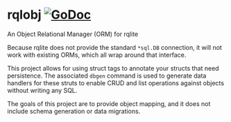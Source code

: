 # rqlobj [![GoDoc](https://godoc.org/github.com/paulstuart/rqlobj?status.svg)](http://godoc.org/github.com/paulstuart/rqldbj)
An Object Relational Manager (ORM) for rqlite

Because rqlite does not provide the standard `*sql.DB` connection, it will not work with existing ORMs, which all wrap around that interface.

This project allows for using struct tags to annotate your structs that need persistence. The associated `dbgen` command is used to
generate data handlers for these struts to enable CRUD and list operations against objects without writing any SQL.

The goals of this project are to provide object mapping, and it does not include schema generation or data migrations.
